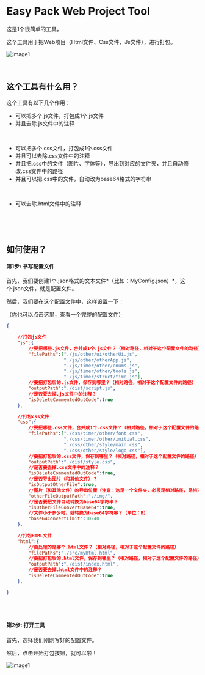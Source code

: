 # Easy Pack Web Project Tool

这是1个很简单的工具，

这个工具用于把Web项目（Html文件、Css文件、Js文件），进行打包。

![image1](image/image1.png)

<br/>

## 这个工具有什么用？

这个工具有以下几个作用：

- 可以把多个.js文件，打包成1个.js文件
- 并且去除.js文件中的注释

<br/>

- 可以把多个.css文件，打包成1个.css文件
- 并且可以去除.css文件中的注释
- 并且把.css中的文件（图片、字体等），导出到对应的文件夹，并且自动修改.css文件中的路径
- 并且可以把.css中的文件，自动改为base64格式的字符串

<br/>

- 可以去除.html文件中的注释

<br/>

<br/>

<br/>

## 如何使用？

#### 第1步: 书写配置文件

首先，我们要创建1个.json格式的文本文件*（比如：MyConfig.json）*，这个.json文件，就是配置文件。

然后，我们要在这个配置文件中，这样设置一下：

[（你也可以点击这里，查看一个完整的配置文件）](./asset/example.json)

```json
{

	//打包js文件
    "js":{
        //要把哪些.js文件，合并成1个.js文件？（相对路径，相对于这个配置文件的路径）（从第1个js开始，按照顺序进行打包）
        "filePaths":["./js/other/ui/otherUi.js",
                     "./js/other/otherApp.js",
                     "./js/timer/other/enums.js",
                     "./js/timer/other/tools.js",
                     "./js/timer/struct/time.js"],
        //要把打包后的.js文件，保存到哪里？（相对路径，相对于这个配置文件的路径）
        "outputPath":"./dist/script.js",
        //是否要去掉.js文件中的注释？
        "isDeleteCommentedOutCode":true
    },

    //打包css文件
    "css":{
        //要把哪些.css文件，合并成1个.css文件？（相对路径，相对于这个配置文件的路径）（从第1个css开始，按照顺序进行打包）
        "filePaths":["./css/timer/other/font.css",
                     "./css/timer/other/initial.css",
                     "./css/other/style/main.css",
                     "./css/other/style/logo.css"],
        //要把打包后的.css文件，保存到哪里？（相对路径，相对于这个配置文件的路径）
        "outputPath":"./dist/style.css",
        //是否要去掉.css文件中的注释？
        "isDeleteCommentedOutCode":true,
        //是否导出图片（和其他文件）？
        "isOutputOtherFile":true,
        //图片（和其他文件）的导出位置（注意：这是一个文件夹，必须是相对路径，是相对于Css.OutputPath属性的路径）
        "otherFileOutputPath":"./img/",
        //是否要把文件自动转换为base64字符串？
        "isOtherFileConvertBase64":true,
        //文件小于多少时，就转换为base64字符串？（单位：B）
        "base64ConvertLimit":10240
    },
    
    //打包HTML文件
    "html":{
        //要处理的是哪个.html文件？（相对路径，相对于这个配置文件的路径）
        "filePaths":"./src/myHtml.html",
        //要把打包后的.html文件，保存到哪里？（相对路径，相对于这个配置文件的路径）
        "outputPath":"./dist/index.html",
        //是否要去掉.html文件中的注释？
        "isDeleteCommentedOutCode":true
    },

}


```

<br/>

<br/>

#### 第2步: 打开工具

首先，选择我们刚刚写好的配置文件。

然后，点击开始打包按钮，就可以啦！

![image1](image/image2.png)





